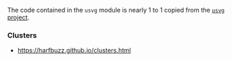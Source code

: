 The code contained in the `usvg` module is nearly 1 to 1 copied from the [`usvg` project](https://github.com/RazrFalcon/resvg/blob/master/crates/usvg). 

### Clusters
- https://harfbuzz.github.io/clusters.html
